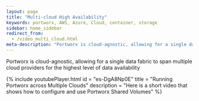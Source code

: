 ```yaml
---
layout: page
title: "Multi-cloud High Availability"
keywords: portworx, AWS, Azure, Cloud, container, storage
sidebar: home_sidebar
redirect_from:
  - /video_multi_cloud.html
meta-description: "Portworx is cloud-agnostic, allowing for a single data fabric to span multiple cloud providers for the highest level of data availability. Find out how in this video!"
---
```


Portworx is cloud-agnostic, allowing for a single data fabric to span multiple cloud providers for the highest level of data availability

{%
    include youtubePlayer.html
    id = "es-DgA8Np0E"
    title = "Running Portworx across Multiple Clouds"
    description = "Here is a short video that shows how to configure and use Portworx Shared Volumes"
%}

